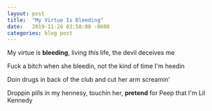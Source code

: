 ```yaml
---
layout: post
title:  "My Virtue Is Bleeding"
date:   2019-11-26 03:58:00 -0600
categories: blog post
---
```


My virtue is **bleeding**, living *this* life, the devil deceives me

Fuck a bitch when she bleedin, not the kind of time I'm heedin

Doin drugs in back of the club and cut her arm screamin'

Droppin pills in my hennesy, touchin her, **pretend** for Peep that I'm Lil Kennedy

